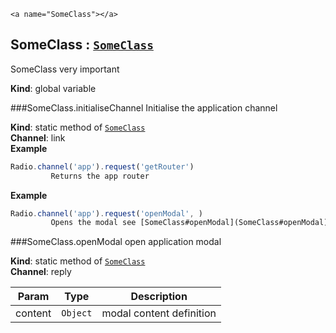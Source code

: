 	<a name="SomeClass"></a>
## SomeClass : <code>[SomeClass](#SomeClass)</code>
SomeClass very important

**Kind**: global variable  


###SomeClass.initialiseChannel
Initialise the application channel

**Kind**: static method of <code>[SomeClass](#SomeClass)</code>  
**Channel**: link  
**Example**  
```js
Radio.channel('app').request('getRouter')
         Returns the app router
```
**Example**  
```js
Radio.channel('app').request('openModal', )
         Opens the modal see [SomeClass#openModal](SomeClass#openModal)
```
###SomeClass.openModal
open application modal

**Kind**: static method of <code>[SomeClass](#SomeClass)</code>  
**Channel**: reply  

| Param | Type | Description |
| --- | --- | --- |
| content | <code>Object</code> | modal content definition |

